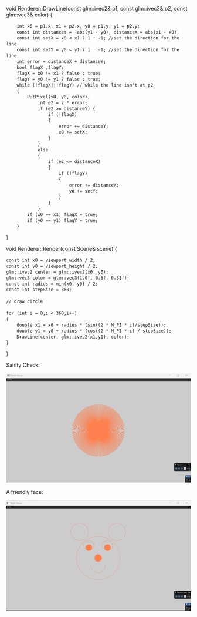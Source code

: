 

void Renderer::DrawLine(const glm::ivec2& p1, const glm::ivec2& p2, const glm::vec3& color)
{


		int	x0 = p1.x, x1 = p2.x, y0 = p1.y, y1 = p2.y; 
		const int distanceY = -abs(y1 - y0), distanceX = abs(x1 - x0);
		const int setX = x0 < x1 ? 1 : -1; //set the direction for the line
		const int setY = y0 < y1 ? 1 : -1; //set the direction for the line
		int error = distanceX + distanceY;
		bool flagX ,flagY;
		flagX = x0 != x1 ? false : true;
		flagY = y0 != y1 ? false : true;
		while (!flagX||!flagY) // while the line isn't at p2
		{
			PutPixel(x0, y0, color);
				int e2 = 2 * error;
				if (e2 >= distanceY) { 
					if (!flagX)
					{
						error += distanceY;
						x0 += setX;
					}
				}
				else
				{
					if (e2 <= distanceX)
					{
						if (!flagY)
						{
							error += distanceX;
							y0 += setY;
						}
					}
				}
			if (x0 == x1) flagX = true;
			if (y0 == y1) flagY = true;
		}
}


void Renderer::Render(const Scene& scene)
{
	
	const int x0 = viewport_width / 2;
	const int y0 = viewport_height / 2;
	glm::ivec2 center = glm::ivec2(x0, y0);
	glm::vec3 color = glm::vec3(1.0f, 0.5f, 0.31f);
	const int radius = min(x0, y0) / 2;
	const int stepSize = 360;
	
	// draw circle

	for (int i = 0;i < 360;i++)
	{
		double x1 = x0 + radius * (sin((2 * M_PI * i)/stepSize));
		double y1 = y0 + radius * (cos((2 * M_PI * i) / stepSize));
		DrawLine(center, glm::ivec2(x1,y1), color);
	}
	
}

Sanity Check:

<img src="./circle.png">

A friendly face:

<img src="./Drawing.png">